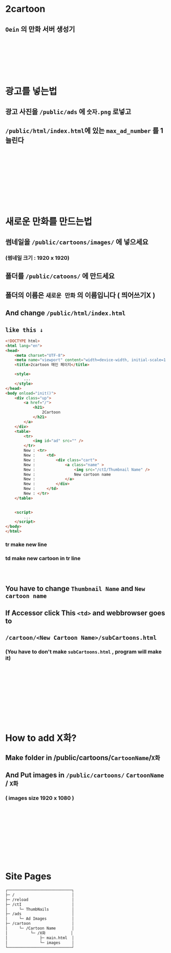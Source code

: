 # 2cartoon
## `Oein` 의 만화 서버 생성기
## ㅤ
## ㅤ
# 광고를 넣는법
## 광고 사진을 ``/public/ads`` 에 ``숫자.png`` 로넣고
## ``/public/html/index.html``에 있는 `max_ad_number` 를 1 늘린다
## ㅤ
## ㅤ
## ㅤ
# 새로운 만화를 만드는법
## 썸네일을 `/public/cartoons/images/` 에 넣으세요
### (썸네일 크기 : 1920 x 1920)
## 폴더를 `/public/catoons/` 에 만드세요
## 폴더의 이름은 ``새로운 만화`` 의 이름입니다 ( 띄어쓰기X )
## And change `/public/html/index.html`
## `like this ↓`
```html
<!DOCTYPE html>
<html lang="en">
<head>
    <meta charset="UTF-8">
    <meta name="viewport" content="width=device-width, initial-scale=1.0">
    <title>2cartoon 매인 페이지</title>

    <style>
        ...
    </style>
</head>
<body onload="init()">
    <div class="up">
        <a href="/">
            <h21>
                2Cartoon
            </h21>
        </a>
    </div>
    <table>
        <tr>
            <img id="ad" src="" />
        </tr>
        New : <tr>
        New :     <td>
        New :         <div class="cart">
        New :             <a class="name" >
        New :                 <img src="/ctI/Thumbnail Name" />
        New :                 New cartoon name
        New :             </a>
        New :         </div>
        New :     </td>
        New : </tr>
    </table>
    

    <script>
        ...
    </script>
</body>
</html>
```
### tr make new line
### td make new cartoon in tr line
###### ㅤ
## You have to change `Thumbnail Name` and `New cartoon name`
## If Accessor click This `<td>` and webbrowser goes to 
## `/cartoon/<New Cartoon Name>/subCartoons.html`
### (You have to don't make `subCartoons.html` , program will make it)

## ㅤ
## ㅤ
## ㅤ
# How to add X화?
## Make folder in /public/cartoons/`CartoonName`/`X화`
## And Put images in `/public/cartoons/` ```CartoonName``` / ```X화```
### ( images size 1920 x 1080 )
## ㅤ
## ㅤ
## ㅤ
# Site Pages
```html
┌────────────────────────────┐
├─ /                         │
├─ /reload                   │
├─ /ctI                      │
│     └─ ThumbNails          │
├─ /ads                      │
│     └─ Ad Images           │
├─ /cartoon                  │
│     └─ /Cartoon Name       │
│          └─ /X화           │
│              ├─ main.html  │
│              └─ images     │
└────────────────────────────┘
```